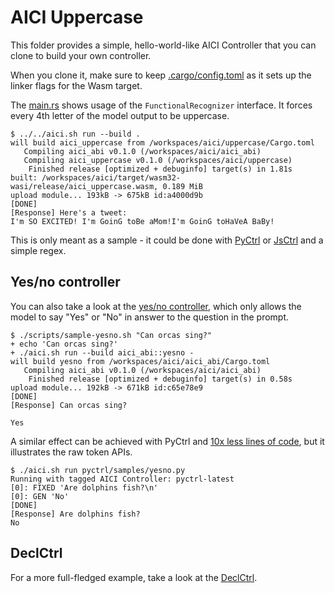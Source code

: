 # AICI Uppercase

This folder provides a simple, hello-world-like AICI Controller
that you can clone to build your own controller.

When you clone it, make sure to keep [.cargo/config.toml](.cargo/config.toml)
as it sets up the linker flags for the Wasm target.

The [main.rs](src/main.rs) shows usage of the `FunctionalRecognizer` interface.
It forces every 4th letter of the model output to be uppercase.

```
$ ../../aici.sh run --build .
will build aici_uppercase from /workspaces/aici/uppercase/Cargo.toml
   Compiling aici_abi v0.1.0 (/workspaces/aici/aici_abi)
   Compiling aici_uppercase v0.1.0 (/workspaces/aici/uppercase)
    Finished release [optimized + debuginfo] target(s) in 1.81s
built: /workspaces/aici/target/wasm32-wasi/release/aici_uppercase.wasm, 0.189 MiB
upload module... 193kB -> 675kB id:a4000d9b
[DONE]
[Response] Here's a tweet:
I'm SO EXCITED! I'm GoinG toBe aMom!I'm GoinG toHaVeA BaBy!
```

This is only meant as a sample - it could be done with [PyCtrl](../pyctrl) or
[JsCtrl](../jsctrl) and a simple regex.

## Yes/no controller

You can also take a look at the [yes/no controller](../aici_abi/src/yesno.rs), which
only allows the model to say "Yes" or "No" in answer to the question in the prompt.

```
$ ./scripts/sample-yesno.sh "Can orcas sing?"
+ echo 'Can orcas sing?'
+ ./aici.sh run --build aici_abi::yesno -
will build yesno from /workspaces/aici/aici_abi/Cargo.toml
   Compiling aici_abi v0.1.0 (/workspaces/aici/aici_abi)
    Finished release [optimized + debuginfo] target(s) in 0.58s
upload module... 192kB -> 671kB id:c65e78e9
[DONE]
[Response] Can orcas sing?

Yes
```

A similar effect can be achieved with PyCtrl and [10x less lines of code](../pyctrl/samples/yesno.py),
but it illustrates the raw token APIs.


```
$ ./aici.sh run pyctrl/samples/yesno.py
Running with tagged AICI Controller: pyctrl-latest
[0]: FIXED 'Are dolphins fish?\n'
[0]: GEN 'No'
[DONE]
[Response] Are dolphins fish?
No
```

## DeclCtrl

For a more full-fledged example, take a look at the [DeclCtrl](../declctrl/src/declctrl.rs).
